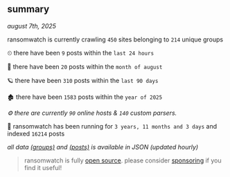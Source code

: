 
## summary
_august 7th, 2025_

ransomwatch is currently crawling `450` sites belonging to `214` unique groups

⏲ there have been `9` posts within the `last 24 hours`

🦈 there have been `20` posts within the `month of august`

🪐 there have been `310` posts within the `last 90 days`

🏚 there have been `1583` posts within the `year of 2025`

_⚙️ there are currently `90` online hosts & `140` custom parsers._

🦕 ransomwatch has been running for `3 years, 11 months and 3 days` and indexed `16214` posts

_all data  [(groups)](http://ransomwhat.telemetry.ltd/groups) and [(posts)](http://ransomwhat.telemetry.ltd/posts) is available in JSON (updated hourly)_

> ransomwatch is fully [open source](https://github.com/joshhighet/ransomwatch#ransomwatch--). please consider [sponsoring](https://github.com/sponsors/joshhighet) if you find it useful!
